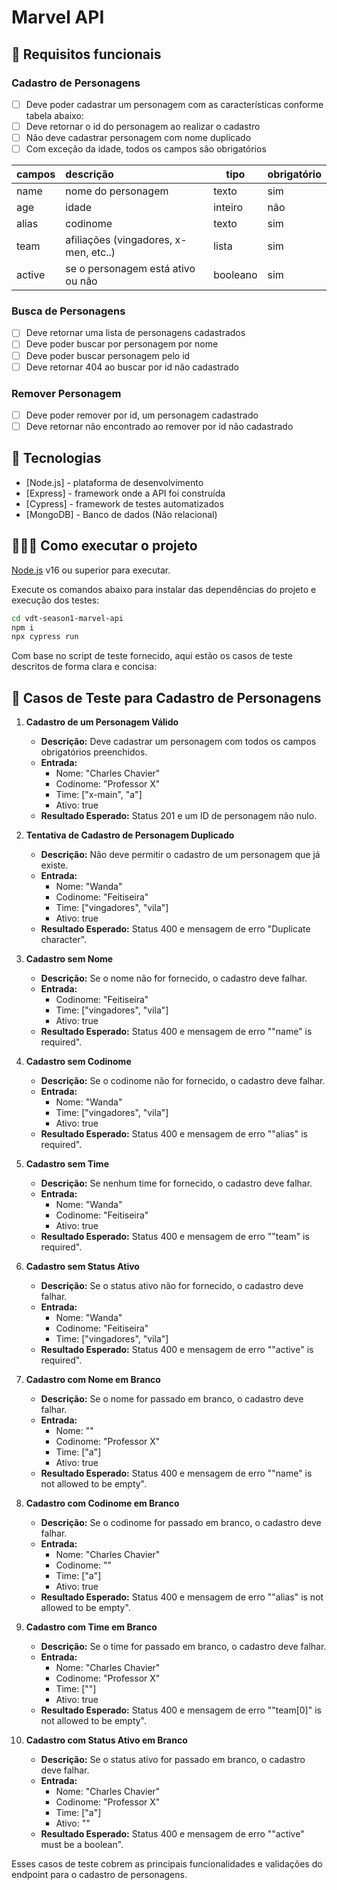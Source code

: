 # Marvel API

## 🔖 Requisitos funcionais

### Cadastro de Personagens

- [ ] Deve poder cadastrar um personagem com as características conforme tabela abaixo:
- [ ] Deve retornar o id do personagem ao realizar o cadastro
- [ ] Não deve cadastrar personagem com nome duplicado
- [ ] Com exceção da idade, todos os campos são obrigatórios

| campos | descrição                             | tipo     | obrigatório |
| ------ | :------------------------------------ | -------- | ----------- |
| name   | nome do personagem                    | texto    | sim         |
| age    | idade                                 | inteiro  | não         |
| alias  | codinome                              | texto    | sim         |
| team   | afiliações (vingadores, x-men, etc..) | lista    | sim         |
| active | se o personagem está ativo ou não     | booleano | sim         |

### Busca de Personagens

- [ ] Deve retornar uma lista de personagens cadastrados
- [ ] Deve poder buscar por personagem por nome
- [ ] Deve poder buscar personagem pelo id
- [ ] Deve retornar 404 ao buscar por id não cadastrado

### Remover Personagem

- [ ] Deve poder remover por id, um personagem cadastrado
- [ ] Deve retornar não encontrado ao remover por id não cadastrado

## 🚀 Tecnologias

- [Node.js] - plataforma de desenvolvimento
- [Express] - framework onde a API foi construída
- [Cypress] - framework de testes automatizados
- [MongoDB] - Banco de dados (Não relacional)

## 👨🏻‍💻 Como executar o projeto

[Node.js](https://nodejs.org/) v16 ou superior para executar.

Execute os comandos abaixo para instalar das dependências do projeto e execução dos testes:

```sh
cd vdt-season1-marvel-api
npm i
npx cypress run
```
Com base no script de teste fornecido, aqui estão os casos de teste descritos de forma clara e concisa:

## 🐞 Casos de Teste para Cadastro de Personagens

1. **Cadastro de um Personagem Válido**
   - **Descrição:** Deve cadastrar um personagem com todos os campos obrigatórios preenchidos.
   - **Entrada:** 
     - Nome: "Charles Chavier"
     - Codinome: "Professor X"
     - Time: ["x-main", "a"]
     - Ativo: true
   - **Resultado Esperado:** Status 201 e um ID de personagem não nulo.

2. **Tentativa de Cadastro de Personagem Duplicado**
   - **Descrição:** Não deve permitir o cadastro de um personagem que já existe.
   - **Entrada:** 
     - Nome: "Wanda"
     - Codinome: "Feitiseira"
     - Time: ["vingadores", "vila"]
     - Ativo: true
   - **Resultado Esperado:** Status 400 e mensagem de erro "Duplicate character".

3. **Cadastro sem Nome**
   - **Descrição:** Se o nome não for fornecido, o cadastro deve falhar.
   - **Entrada:** 
     - Codinome: "Feitiseira"
     - Time: ["vingadores", "vila"]
     - Ativo: true
   - **Resultado Esperado:** Status 400 e mensagem de erro "\"name\" is required".

4. **Cadastro sem Codinome**
   - **Descrição:** Se o codinome não for fornecido, o cadastro deve falhar.
   - **Entrada:** 
     - Nome: "Wanda"
     - Time: ["vingadores", "vila"]
     - Ativo: true
   - **Resultado Esperado:** Status 400 e mensagem de erro "\"alias\" is required".

5. **Cadastro sem Time**
   - **Descrição:** Se nenhum time for fornecido, o cadastro deve falhar.
   - **Entrada:** 
     - Nome: "Wanda"
     - Codinome: "Feitiseira"
     - Ativo: true
   - **Resultado Esperado:** Status 400 e mensagem de erro "\"team\" is required".

6. **Cadastro sem Status Ativo**
   - **Descrição:** Se o status ativo não for fornecido, o cadastro deve falhar.
   - **Entrada:** 
     - Nome: "Wanda"
     - Codinome: "Feitiseira"
     - Time: ["vingadores", "vila"]
   - **Resultado Esperado:** Status 400 e mensagem de erro "\"active\" is required".

7. **Cadastro com Nome em Branco**
   - **Descrição:** Se o nome for passado em branco, o cadastro deve falhar.
   - **Entrada:** 
     - Nome: ""
     - Codinome: "Professor X"
     - Time: ["a"]
     - Ativo: true
   - **Resultado Esperado:** Status 400 e mensagem de erro "\"name\" is not allowed to be empty".

8. **Cadastro com Codinome em Branco**
   - **Descrição:** Se o codinome for passado em branco, o cadastro deve falhar.
   - **Entrada:** 
     - Nome: "Charles Chavier"
     - Codinome: ""
     - Time: ["a"]
     - Ativo: true
   - **Resultado Esperado:** Status 400 e mensagem de erro "\"alias\" is not allowed to be empty".

9. **Cadastro com Time em Branco**
   - **Descrição:** Se o time for passado em branco, o cadastro deve falhar.
   - **Entrada:** 
     - Nome: "Charles Chavier"
     - Codinome: "Professor X"
     - Time: [""]
     - Ativo: true
   - **Resultado Esperado:** Status 400 e mensagem de erro "\"team[0]\" is not allowed to be empty".

10. **Cadastro com Status Ativo em Branco**
    - **Descrição:** Se o status ativo for passado em branco, o cadastro deve falhar.
    - **Entrada:** 
      - Nome: "Charles Chavier"
      - Codinome: "Professor X"
      - Time: ["a"]
      - Ativo: ""
    - **Resultado Esperado:** Status 400 e mensagem de erro "\"active\" must be a boolean".

Esses casos de teste cobrem as principais funcionalidades e validações do endpoint para o cadastro de personagens.
